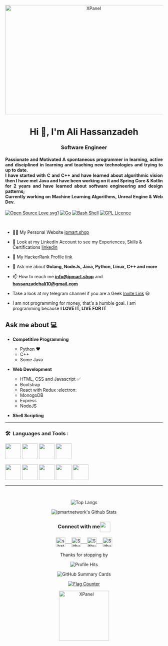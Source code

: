<p align="center">
<picture>
<img width="550" height="350"  alt="XPanel" src="https://github.com/iPmartNetwork/iPmartnetwork/blob/main/ipmart.jpg">
</picture>
  </p> 
</div>
<h1 align="center">Hi 👋, I'm Ali Hassanzadeh</h1>
<h3 align="center">Software Engineer</h3>
<h4 align="Justify"> Passionate and Motivated
A spontaneous programmer in learning, active and disciplined in learning and teaching new
technologies and trying to up to date.<br>
I have started with C and C++ and have learned about algorithmic vision then I have met Java and have been working on it and Spring Core & Kotlin for 2 years and have learned about software engineering and design patterns; <br> Currently working on Machine Learning Algorithms, Unreal Engine & Web Dev.
</h6>

[![Open Source Love svg1](https://badges.frapsoft.com/os/v1/open-source.svg?v=103)](https://github.com/ellerbrock/open-source-badges/)
[![Go](https://img.shields.io/badge/--00ADD8?logo=go&logoColor=ffffff)](https://golang.org/)
[![Bash Shell](https://badges.frapsoft.com/bash/v1/bash.png?v=103)](https://github.com/ellerbrock/open-source-badges/)
[![GPL Licence](https://badges.frapsoft.com/os/gpl/gpl.svg?v=103)](https://opensource.org/licenses/GPL-3.0/)


<br>




- 👨‍💻 My Personal Website [ipmart.shop](https://ipmart.shop)

- 📝 Look at my LinkedIn Account to see my Experiences, Skills & Certifications [linkedin](https://www.linkedin.com/in/ali-hassanzadeh-63545a24a/)

- 🤩 My HackerRank Profile [link](https://www.hackerrank.com/profile/hassanzadehali10)

- 💬 Ask me about **Golang, NodeJs, Java, Python, Linux, C++ and more**

- 📫 How to reach me **info@ipmart.shop** and **hassanzadehali10@gmail.com**


-  Take a look at my telegram channel if you are a Geek [Invite Link](https://t.me/ipmartpanel) 😃

-  I am not programming for money, that's a humble goal. I am programming because **I LOVE IT, LIVE FOR IT**

## Ask me about :computer: 
- **Competitive Programming**
	- Python ❤️
	- C++
	- Some Java

- **Web Development**
	- HTML, CSS and Javascript :white_check_mark:
	- Bootstrap
	- React with Redux :electron:
	- MonogoDB
  - Express
  - NodeJS  
- **Shell Scripting**

---
### 🛠 &nbsp;Languages and Tools :



<code><a href="https://www.python.org/" target="_blank"><img height="50" src="https://www.vectorlogo.zone/logos/python/python-ar21.svg"></a></code>
<code><a href="https://www.linux.org/" target="_blank"><img height="50" src="https://www.vectorlogo.zone/logos/linux/linux-ar21.svg"></a></code>
<code><a href="https://reactjs.org/" target="_blank"><img height="50" src="https://www.vectorlogo.zone/logos/reactjs/reactjs-ar21.svg"></a></code>
<code><a href="https://www.docker.com/" target="_blank"><img height="50" src="https://www.vectorlogo.zone/logos/docker/docker-official.svg"></a></code>

<code><a href="https://www.azure.com/" target="_blank"><img height="50" src="https://www.vectorlogo.zone/logos/microsoft_azure/microsoft_azure-ar21.svg"></a></code>
<code><a href="https://aws.amazon.com/" target="_blank"><img height="50" src="https://www.vectorlogo.zone/logos/amazon_aws/amazon_aws-ar21.svg"></a></code>
<code><a href="https://www.docker.com/" target="_blank"><img height="50" src="https://www.vectorlogo.zone/logos/argoprojio/argoprojio-ar21.svg"></a></code>
<code><a href="https://www.docker.com/" target="_blank"><img height="50" src="https://www.vectorlogo.zone/logos/backyourstack/backyourstack-ar21.svg"></a></code>
<code><a href="https://www.docker.com/" target="_blank"><img height="50" src="https://www.vectorlogo.zone/logos/browserstack/browserstack-ar21.svg"></a></code>

---

<br>

<p align="center">
<img align="center" src="https://github-readme-stats.vercel.app/api/top-langs/?username=iPmartNetwork" alt="Top Langs">
</p>

<p align="center">	
<img align="center" src="https://github-readme-stats.vercel.app/api?username=iPmartNetwork&&show_icons=true&theme=radical" alt="ipmartnetwork's Github Stats">


<div align="center">
  <h3 align="center">Connect with me<img align="center" src="https://github.com/rajput2107/rajput2107/blob/master/Assets/Handshake.gif" height="33px" /></h3> 
</div>
<p align="center">
 <a href="https://www.linkedin.com/in/ali-hassanzadeh-63545a24a/" target="blank">
  <img align="center" alt="sbatrow's LinkedIn" width="30px" src="https://www.vectorlogo.zone/logos/linkedin/linkedin-icon.svg" /> &nbsp; &nbsp;
 </a>
 <a href="https://www.instagram.com/iPmartNetwork/" target="blank">
  <img align="center" alt="Sithum batrow's Instagram" width="30px" src="https://www.vectorlogo.zone/logos/instagram/instagram-icon.svg" /> &nbsp; &nbsp;
 </a>
 <a href="https://twitter.com/iPmartnetwork" target="blank">
  <img align="center" alt="Sithum batrow's Twitter" width="30px" src="https://www.vectorlogo.zone/logos/twitter/twitter-official.svg" /> &nbsp; &nbsp;
 </a>
 <a href="https://medium.com/@ipmartnetwork" target="blank">
  <img align="center" alt="Sithum batrow's Twitter" width="30px" src="https://www.vectorlogo.zone/logos/medium/medium-tile.svg" />
 </a> 
  <br/>
  <br/>
  Thanks for stopping by <br/>
</p>
<p align="center"><img alt="Profile Hits" src="https://hits.seeyoufarm.com/api/count/incr/badge.svg?url=https%3A%2F%2Fgithub.com%2Fsbatrow%2F" /></p>

<p align="center">
  <img src="http://github-profile-summary-cards.vercel.app/api/cards/profile-details?username=ipmartnetwork&theme=vision_friendly_dark" alt="GitHub Summary Cards"/>
	
</p>
<p align="center">
<a href="https://info.flagcounter.com/jhrD"><img src="https://s11.flagcounter.com/count/jhrD/bg_FFFFFF/txt_000000/border_CCCCCC/columns_4/maxflags_12/viewers_0/labels_1/pageviews_0/flags_0/percent_1/" alt="Flag Counter" border="0"></a>
 </p> 
 
<p align="center">
<picture>
<img width="160" height="160"  alt="XPanel" src="https://github.com/iPmartNetwork/iPmart-SSH/blob/main/images/logo.png">
</picture>
  </p> 
